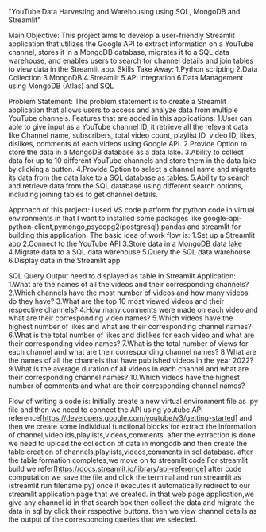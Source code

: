 "YouTube Data Harvesting and Warehousing using SQL, MongoDB and Streamlit"

Main Objective:
     This project aims to develop a user-friendly Streamlit application that utilizes the Google API to extract information on a YouTube channel, stores it in a MongoDB database, migrates it to a SQL data warehouse, and enables users to search for channel details and join tables to view data in the Streamlit app.
Skills Take Away:
     1.Python scripting
     2.Data Collection
     3.MongoDB
     4.Streamlit 
     5.API integration
     6.Data Management using MongoDB (Atlas) and SQL

Problem Statement:
    The problem statement is to create a Streamlit application that allows users to access and analyze data from multiple YouTube channels.
Features that are added in this applications:
    1.User can able to give input as a YouTube channel ID, it retrieve all the relevant data like Channel name, subscribers, total video count, playlist ID, video ID, likes, dislikes, comments of each videos using Google API.
    2.Provide Option to store the data in a MongoDB database as a data lake.
    3.Ability to collect data for up to 10 different YouTube channels and store them in the data lake by clicking a button.
    4.Provide Option to select a channel name and migrate its data from the data lake to a SQL database as tables.
    5.Ability to search and retrieve data from the SQL database using different search options, including joining tables to get channel details.

Approach of this project:
    I used VS code platform for python code in virtual environments in that I want to installed some packages like google-api-python-client,pymongo,psycopg2(postgresql),pandas and streamlit for building this application.
    The basic idea of work flow is:
               1.Set up a Streamlit app
               2.Connect to the YouTube API
               3.Store data in a MongoDB data lake
               4.Migrate data to a SQL data warehouse
               5.Query the SQL data warehouse
               6.Display data in the Streamlit app

  SQL Query Output need to displayed as table in Streamlit Application:
              1.What are the names of all the videos and their corresponding channels?
              2.Which channels have the most number of videos and how many videos do they have?
              3.What are the top 10 most viewed videos and their respective channels?
              4.How many comments were made on each video and what are their corresponding video names?
              5.Which videos have the highest number of likes and what are their corresponding channel names?
              6.What is the total number of likes and dislikes for each video and what are their corresponding video names?
              7.What is the total number of views for each channel and what are their corresponding channel names?
              8.What are the names of all the channels that have published videos in the year 2022?
              9.What is the average duration of all videos in each channel and what are their corresponding channel names?
              10.Which videos have the highest number of comments and what are their corresponding channel names?

Flow of writing a code is:
            Initially create a new virtual environment file as .py file and then we need to connect the API using youtube API reference[https://developers.google.com/youtube/v3/getting-started]
            and then we create some individual functional blocks for extract the information of channel,video ids,playlists,videos,comments.
            after the extraction is done we need to upload the collection of data in mongodb and then create the table creation of channels,playlists,videos,comments in sql database.
            after the table formation completes,we move on to streamlit code.For streamlit build we refer[https://docs.streamlit.io/library/api-reference]
            after code computation we save the file and click the terminal and run streamlit as (streamlit run filename.py) once it executes it automatically redirect to our streamlit application page that we created.
            in that web page application,we give any channel id in that search box then collect the data and migrate the data in sql by click their respective buttons. then we view channel details as the output of the corresponding queries that we selected.

 

               
